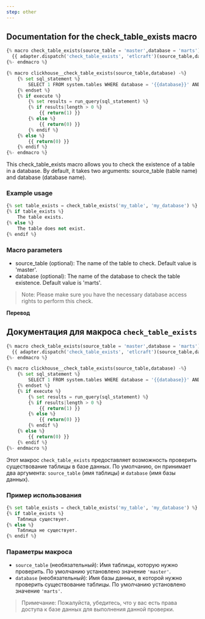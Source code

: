 ```yaml
---
step: other
---
```

## Documentation for the check_table_exists macro

```python
{% macro check_table_exists(source_table = 'master',database = 'marts') -%}
  {{ adapter.dispatch('check_table_exists', 'etlcraft')(source_table,database) }}
{%- endmacro %}
```

```python
{% macro clickhouse__check_table_exists(source_table,database) -%}
    {% set sql_statement %}
        SELECT 1 FROM system.tables WHERE database = '{{database}}' AND name = '{{source_table}}'
    {% endset %}
    {% if execute %}
        {% set results = run_query(sql_statement) %}
        {% if results|length > 0 %}
            {{ return(1) }}
        {% else %}
            {{ return(0) }}
        {% endif %}
    {% else %}
        {{ return(0) }}
    {% endif %}
{%- endmacro %}
```

This check_table_exists macro allows you to check the existence of a table in a database. By default, it takes two arguments: source_table (table name) and database (database name).

### Example usage

```python
{% set table_exists = check_table_exists('my_table', 'my_database') %}
{% if table_exists %}
    The table exists.
{% else %}
    The table does not exist.
{% endif %}
```

### Macro parameters

- source_table (optional): The name of the table to check. Default value is 'master'.
- database (optional): The name of the database to check the table existence. Default value is 'marts'.
> Note: Please make sure you have the necessary database access rights to perform this check.


**Перевод**
 
## Документация для макроса `check_table_exists`

```python
{% macro check_table_exists(source_table = 'master',database = 'marts') -%}
  {{ adapter.dispatch('check_table_exists', 'etlcraft')(source_table,database) }}
{%- endmacro %}

```

```python
{% macro clickhouse__check_table_exists(source_table,database) -%}
    {% set sql_statement %}
        SELECT 1 FROM system.tables WHERE database = '{{database}}' AND name = '{{source_table}}'
    {% endset %}
    {% if execute %}
        {% set results = run_query(sql_statement) %}
        {% if results|length > 0 %}
            {{ return(1) }}
        {% else %}
            {{ return(0) }}
        {% endif %}
    {% else %}
        {{ return(0) }}
    {% endif %}
{%- endmacro %}

```

Этот макрос `check_table_exists` предоставляет возможность проверить существование таблицы в базе данных. По умолчанию, он принимает два аргумента: `source_table` (имя таблицы) и `database` (имя базы данных).

### Пример использования

```python
{% set table_exists = check_table_exists('my_table', 'my_database') %}
{% if table_exists %}
    Таблица существует.
{% else %}
    Таблица не существует.
{% endif %}

```

### Параметры макроса

- `source_table` (необязательный): Имя таблицы, которую нужно проверить. По умолчанию установлено значение `'master'`.
- `database` (необязательный): Имя базы данных, в которой нужно проверить существование таблицы. По умолчанию установлено значение `'marts'`.

> Примечание: Пожалуйста, убедитесь, что у вас есть права доступа к базе данных для выполнения данной проверки.
>